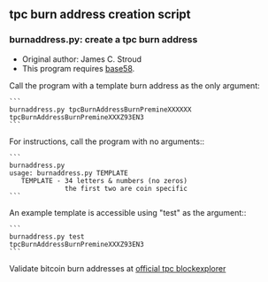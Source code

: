 ## tpc burn address creation script

### burnaddress.py: create a tpc burn address

  - Original author: James C. Stroud
  - This program requires [base58](https://pypi.python.org/pypi/base58/0.2.1).

Call the program with a template burn address as the only argument:

    ```
    burnaddress.py tpcBurnAddressBurnPremineXXXXXX
    tpcBurnAddressBurnPremineXXXZ93EN3
    ```

For instructions, call the program with no arguments::

    ```
    burnaddress.py
    usage: burnaddress.py TEMPLATE
       TEMPLATE - 34 letters & numbers (no zeros)
                  the first two are coin specific
    ```

An example template is accessible using "test" as the argument::

    ```
    burnaddress.py test
    tpcBurnAddressBurnPremineXXXZ93EN3
    ```

Validate bitcoin burn addresses at [official tpc blockexplorer](https://explorer.tpc.com/address/)

